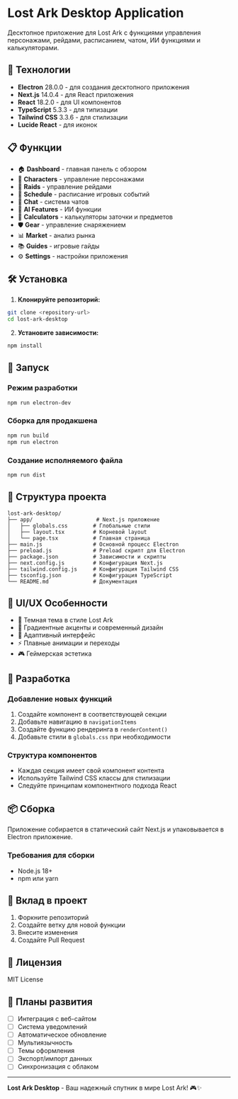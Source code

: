 # Lost Ark Desktop Application

Десктопное приложение для Lost Ark с функциями управления персонажами, рейдами, расписанием, чатом, ИИ функциями и калькуляторами.

## 🚀 Технологии

- **Electron** 28.0.0 - для создания десктопного приложения
- **Next.js** 14.0.4 - для React приложения
- **React** 18.2.0 - для UI компонентов
- **TypeScript** 5.3.3 - для типизации
- **Tailwind CSS** 3.3.6 - для стилизации
- **Lucide React** - для иконок

## 📋 Функции

- 🏠 **Dashboard** - главная панель с обзором
- 👥 **Characters** - управление персонажами
- 👑 **Raids** - управление рейдами
- 📅 **Schedule** - расписание игровых событий
- 💬 **Chat** - система чатов
- 🤖 **AI Features** - ИИ функции
- 🧮 **Calculators** - калькуляторы заточки и предметов
- 🛡️ **Gear** - управление снаряжением
- 📊 **Market** - анализ рынка
- 📚 **Guides** - игровые гайды
- ⚙️ **Settings** - настройки приложения

## 🛠️ Установка

1. **Клонируйте репозиторий:**
```bash
git clone <repository-url>
cd lost-ark-desktop
```

2. **Установите зависимости:**
```bash
npm install
```

## 🚀 Запуск

### Режим разработки
```bash
npm run electron-dev
```

### Сборка для продакшена
```bash
npm run build
npm run electron
```

### Создание исполняемого файла
```bash
npm run dist
```

## 📁 Структура проекта

```
lost-ark-desktop/
├── app/                    # Next.js приложение
│   ├── globals.css        # Глобальные стили
│   ├── layout.tsx         # Корневой layout
│   └── page.tsx           # Главная страница
├── main.js                # Основной процесс Electron
├── preload.js             # Preload скрипт для Electron
├── package.json           # Зависимости и скрипты
├── next.config.js         # Конфигурация Next.js
├── tailwind.config.js     # Конфигурация Tailwind CSS
├── tsconfig.json          # Конфигурация TypeScript
└── README.md              # Документация
```

## 🎨 UI/UX Особенности

- 🌙 Темная тема в стиле Lost Ark
- 🎨 Градиентные акценты и современный дизайн
- 📱 Адаптивный интерфейс
- ⚡ Плавные анимации и переходы
- 🎮 Геймерская эстетика

## 🔧 Разработка

### Добавление новых функций
1. Создайте компонент в соответствующей секции
2. Добавьте навигацию в `navigationItems`
3. Создайте функцию рендеринга в `renderContent()`
4. Добавьте стили в `globals.css` при необходимости

### Структура компонентов
- Каждая секция имеет свой компонент контента
- Используйте Tailwind CSS классы для стилизации
- Следуйте принципам компонентного подхода React

## 📦 Сборка

Приложение собирается в статический сайт Next.js и упаковывается в Electron приложение.

### Требования для сборки
- Node.js 18+
- npm или yarn

## 🤝 Вклад в проект

1. Форкните репозиторий
2. Создайте ветку для новой функции
3. Внесите изменения
4. Создайте Pull Request

## 📄 Лицензия

MIT License

## 🎯 Планы развития

- [ ] Интеграция с веб-сайтом
- [ ] Система уведомлений
- [ ] Автоматическое обновление
- [ ] Мультиязычность
- [ ] Темы оформления
- [ ] Экспорт/импорт данных
- [ ] Синхронизация с облаком

---

**Lost Ark Desktop** - Ваш надежный спутник в мире Lost Ark! 🎮✨